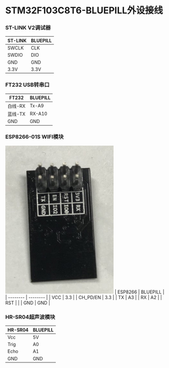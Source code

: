 # STM32F103C8T6-BLUEPILL外设接线

### ST-LINK V2调试器

| ST-LINK | BLUEPILL |
| ------- | -------- |
| SWCLK   | CLK      |
| SWDIO   | DIO      |
| GND     | GND      |
| 3.3V    | 3.3V     |

### FT232 USB转串口

| FT232   | BLUEPILL |
| ------- | -------- |
| 白线-RX | Tx-A9    |
| 蓝线-TX | RX-A10   |
| GND     | GND      |

### ESP8266-01S WIFI模块

![ESP8266-01S](esp8266-01w.jpg "ESP8266-01S")
| ESP8266  | BLUEPILL |
| -------- | -------- |
| VCC      | 3.3      |
| CH_PD/EN | 3.3      |
| TX       | A3       |
| RX       | A2       |
| RST      |          |
| GND      | GND      |

### HR-SR04超声波模块

| HR-SR04 | BLUEPILL |
| ------- | -------- |
| Vcc     | 5V       |
| Trig    | A0       |
| Echo    | A1       |
| GND     | GND      |
